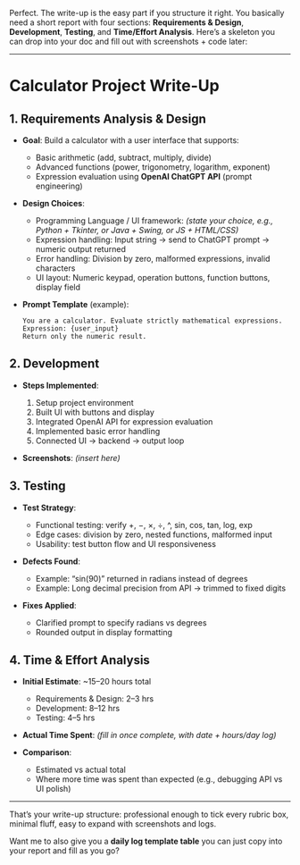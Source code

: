 Perfect. The write-up is the easy part if you structure it right. You basically need a short report with four sections: **Requirements & Design**, **Development**, **Testing**, and **Time/Effort Analysis**. Here’s a skeleton you can drop into your doc and fill out with screenshots + code later:

---

# Calculator Project Write-Up

## 1. Requirements Analysis & Design

* **Goal**: Build a calculator with a user interface that supports:

  * Basic arithmetic (add, subtract, multiply, divide)
  * Advanced functions (power, trigonometry, logarithm, exponent)
  * Expression evaluation using **OpenAI ChatGPT API** (prompt engineering)
* **Design Choices**:

  * Programming Language / UI framework: *(state your choice, e.g., Python + Tkinter, or Java + Swing, or JS + HTML/CSS)*
  * Expression handling: Input string → send to ChatGPT prompt → numeric output returned
  * Error handling: Division by zero, malformed expressions, invalid characters
  * UI layout: Numeric keypad, operation buttons, function buttons, display field
* **Prompt Template** (example):

  ```
  You are a calculator. Evaluate strictly mathematical expressions.
  Expression: {user_input}
  Return only the numeric result.
  ```

## 2. Development

* **Steps Implemented**:

  1. Setup project environment
  2. Built UI with buttons and display
  3. Integrated OpenAI API for expression evaluation
  4. Implemented basic error handling
  5. Connected UI → backend → output loop
* **Screenshots**: *(insert here)*

## 3. Testing

* **Test Strategy**:

  * Functional testing: verify +, −, ×, ÷, ^, sin, cos, tan, log, exp
  * Edge cases: division by zero, nested functions, malformed input
  * Usability: test button flow and UI responsiveness
* **Defects Found**:

  * Example: “sin(90)” returned in radians instead of degrees
  * Example: Long decimal precision from API → trimmed to fixed digits
* **Fixes Applied**:

  * Clarified prompt to specify radians vs degrees
  * Rounded output in display formatting

## 4. Time & Effort Analysis

* **Initial Estimate**: \~15–20 hours total

  * Requirements & Design: 2–3 hrs
  * Development: 8–12 hrs
  * Testing: 4–5 hrs
* **Actual Time Spent**: *(fill in once complete, with date + hours/day log)*
* **Comparison**:

  * Estimated vs actual total
  * Where more time was spent than expected (e.g., debugging API vs UI polish)

---

That’s your write-up structure: professional enough to tick every rubric box, minimal fluff, easy to expand with screenshots and logs.

Want me to also give you a **daily log template table** you can just copy into your report and fill as you go?
